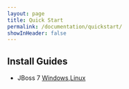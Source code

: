 ```yaml
---
layout: page
title: Quick Start
permalink: /documentation/quickstart/
showInHeader: false
---
```

## Install Guides
* JBoss 7 [Windows](./jboss7windows/),[Linux](../jboss7windows.md)



